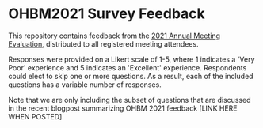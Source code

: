 # OHBM2021 Survey Feedback

This repository contains feedback from the [2021 Annual Meeting Evaluation](./data/ohbm20201-annual-meeting-eval.csv),
distributed to all registered meeting attendees.

Responses were provided on a Likert scale of 1-5,
where 1 indicates a 'Very Poor' experience and 5 indicates an 'Excellent' experience.
Respondents could elect to skip one or more questions.
As a result, each of the included questions has a variable number of responses.

Note that we are only including the subset of questions that are discussed in the
recent blogpost summarizing OHBM 2021 feedback [LINK HERE WHEN POSTED].
